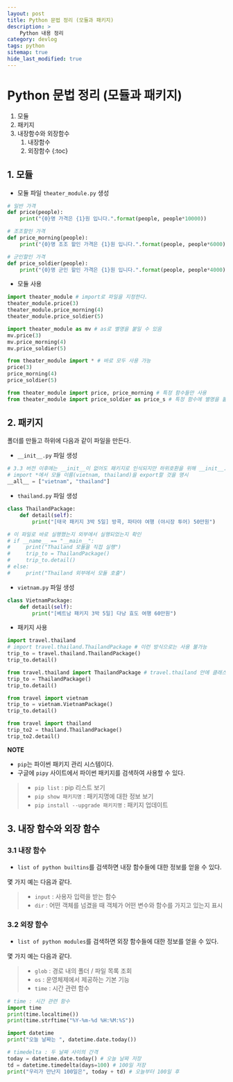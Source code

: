 ```yaml
---
layout: post
title: Python 문법 정리 (모듈과 패키지)
description: >
    Python 내용 정리
category: devlog
tags: python
sitemap: true
hide_last_modified: true
---
```


# Python 문법 정리 (모듈과 패키지)

1. 모듈
2. 패키지
3. 내장함수와 외장함수
    1. 내장함수
    2. 외장함수
{:toc}

## 1. 모듈

- 모듈 파일 `theater_module.py` 생성

```python
# 일반 가격
def price(people):
    print("{0}명 가격은 {1}원 입니다.".format(people, people*10000))

# 조조할인 가격
def price_morning(people):
    print("{0}명 조조 할인 가격은 {1}원 입니다.".format(people, people*6000))

# 군인할인 가격
def price_soldier(people):
    print("{0}명 군인 할인 가격은 {1}원 입니다.".format(people, people*4000))
```

- 모듈 사용

```python
import theater_module # import로 파일을 지정한다.
theater_module.price(3)
theater_module.price_morning(4)
theater_module.price_soldier(5)

import theater_module as mv # as로 별명을 붙일 수 있음
mv.price(3)
mv.price_morning(4)
mv.price_soldier(5)

from theater_module import * # 바로 모두 사용 가능
price(3)
price_morning(4)
price_soldier(5)

from theater_module import price, price_morning # 특정 함수들만 사용
from theater_module import price_soldier as price_s # 특정 함수에 별명을 붙여 사용
```

## 2. 패키지

폴더를 만들고 하위에 다음과 같이 파일을 만든다.

- `__init__.py` 파일 생성

```python
# 3.3 버전 이후에는 __init__이 없어도 패키지로 인식되지만 하위호환을 위해 __init__.py를 작성하는 것이 원칙
# import *에서 모듈 이름(vietnam, thailand)을 export할 것을 명시
__all__ = ["vietnam", "thailand"] 
```

- `thailand.py` 파일 생성

```python
class ThailandPackage:
    def detail(self):
        print("[태국 패키지 3박 5일] 방콕, 파타야 여행 (야시장 투어) 50만원")

# 이 파일로 바로 실행했는지 외부에서 실행되었는지 확인
# if __name__ == "__main__":
#     print("Thailand 모듈을 직접 실행")
#     trip_to = ThailandPackage()
#     trip_to.detail()
# else:
#     print("Thailand 외부에서 모듈 호출")
```

- `vietnam.py` 파일 생성

```python
class VietnamPackage:
    def detail(self):
        print("[베트남 패키지 3박 5일] 다낭 효도 여행 60만원")
```

- 패키지 사용

```python
import travel.thailand
# import travel.thailand.ThailandPackage # 이런 방식으로는 사용 불가능
trip_to = travel.thailand.ThailandPackage()
trip_to.detail()

from travel.thailand import ThailandPackage # travel.thailand 안에 클래스를 import
trip_to = ThailandPackage()
trip_to.detail()

from travel import vietnam
trip_to = vietnam.VietnamPackage()
trip_to.detail()

from travel import thailand
trip_to2 = thailand.ThailandPackage()
trip_to2.detail()
```

**NOTE**
- `pip`는 파이썬 패키지 관리 시스템이다.
- 구글에 `pipy` 사이트에서 파이썬 패키지를 검색하여 사용할 수 있다.

>- `pip list` : pip 리스트 보기
>- `pip show 패키지명` : 패키지명에 대한 정보 보기
>- `pip install --upgrade 패키지명` : 패키지 업데이트


## 3. 내장 함수와 외장 함수

### 3.1 내장 함수

- `list of python builtins`를 검색하면 내장 함수들에 대한 정보를 얻을 수 있다.

몇 가지 예는 다음과 같다.

>- `input` : 사용자 입력을 받는 함수
>- `dir` : 어떤 객체를 넘겼을 때 객체가 어떤 변수와 함수를 가지고 있는지 표시

### 3.2 외장 함수

- `list of python modules`를 검색하면 외장 함수들에 대한 정보를 얻을 수 있다.

몇 가지 예는 다음과 같다.

>- `glob` : 경로 내의 폴더 / 파일 목록 조회
>- `os` : 운영체제에서 제공하는 기본 기능
>- `time` : 시간 관련 함수

```python
# time : 시간 관련 함수
import time
print(time.localtime())
print(time.strftime("%Y-%m-%d %H:%M:%S"))

import datetime
print("오늘 날짜는 ", datetime.date.today())

# timedelta : 두 날짜 사이의 간격
today = datetime.date.today() # 오늘 날짜 저장
td = datetime.timedelta(days=100) # 100일 저장
print("우리가 만난지 100일은", today + td) # 오늘부터 100일 후
```